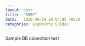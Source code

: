 ```yaml
---
layout: post
title:  "SSRF"
date:   2020-09-19 18:04:09 +0530
categories: BugBounty_Guides
---
```


Sample BB cooection test